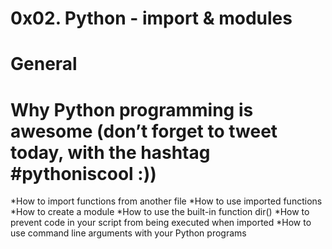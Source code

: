# 0x02. Python - import & modules

# General

# Why Python programming is awesome (don’t forget to tweet today, with the hashtag #pythoniscool :))

*How to import functions from another file
*How to use imported functions
*How to create a module
*How to use the built-in function dir()
*How to prevent code in your script from being executed when imported
*How to use command line arguments with your Python programs
